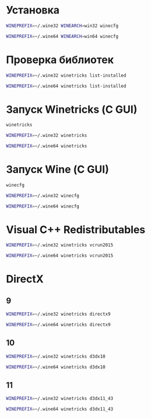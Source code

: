 # Установка

```sh
WINEPREFIX=~/.wine32 WINEARCH=win32 winecfg
```

```sh
WINEPREFIX=~/.wine64 WINEARCH=win64 winecfg
```

# Проверка библиотек

```sh
WINEPREFIX=~/.wine32 winetricks list-installed
```

```sh
WINEPREFIX=~/.wine64 winetricks list-installed
```

# Запуск Winetricks (С GUI)

```sh
winetricks
```

```sh
WINEPREFIX=~/.wine32 winetricks
```

```sh
WINEPREFIX=~/.wine64 winetricks
```

# Запуск Wine (С GUI)

```sh
winecfg
```

```sh
WINEPREFIX=~/.wine32 winecfg
```

```sh
WINEPREFIX=~/.wine64 winecfg
```
   
# Visual C++ Redistributables

```sh
WINEPREFIX=~/.wine32 winetricks vcrun2015
```

```sh
WINEPREFIX=~/.wine64 winetricks vcrun2015
```
   
# DirectX

## 9

```sh
WINEPREFIX=~/.wine32 winetricks directx9
```

```sh
WINEPREFIX=~/.wine64 winetricks directx9
```

## 10

```sh
WINEPREFIX=~/.wine32 winetricks d3dx10
```

```sh
WINEPREFIX=~/.wine64 winetricks d3dx10
```

## 11

```sh
WINEPREFIX=~/.wine32 winetricks d3dx11_43
```

```sh
WINEPREFIX=~/.wine64 winetricks d3dx11_43
```
